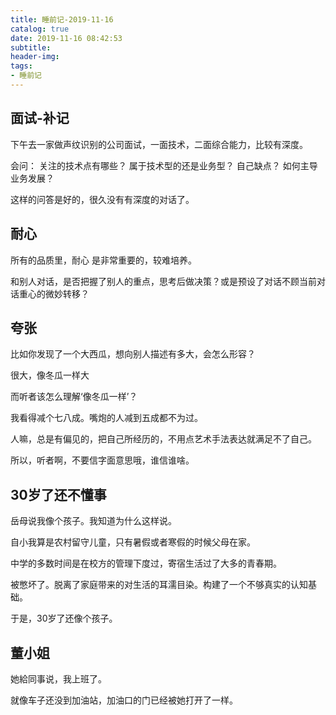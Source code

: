 ```yaml
---
title: 睡前记-2019-11-16
catalog: true
date: 2019-11-16 08:42:53
subtitle:
header-img:
tags:
- 睡前记
---
```

## 面试-补记

下午去一家做声纹识别的公司面试，一面技术，二面综合能力，比较有深度。

会问：
关注的技术点有哪些？
属于技术型的还是业务型？
自己缺点？
如何主导业务发展？

这样的问答是好的，很久没有有深度的对话了。




## 耐心

所有的品质里，耐心 是非常重要的，较难培养。

和别人对话，是否把握了别人的重点，思考后做决策？或是预设了对话不顾当前对话重心的微妙转移？

## 夸张

比如你发现了一个大西瓜，想向别人描述有多大，会怎么形容？

很大，像冬瓜一样大

而听者该怎么理解‘像冬瓜一样’？

我看得减个七八成。嘴炮的人减到五成都不为过。

人嘛，总是有偏见的，把自己所经历的，不用点艺术手法表达就满足不了自己。

所以，听者啊，不要信字面意思哦，谁信谁啥。

## 30岁了还不懂事

岳母说我像个孩子。我知道为什么这样说。

自小我算是农村留守儿童，只有暑假或者寒假的时候父母在家。

中学的多数时间是在校方的管理下度过，寄宿生活过了大多的青春期。

被憋坏了。脱离了家庭带来的对生活的耳濡目染。构建了一个不够真实的认知基础。

于是，30岁了还像个孩子。

## 董小姐

她給同事说，我上班了。

就像车子还没到加油站，加油口的门已经被她打开了一样。